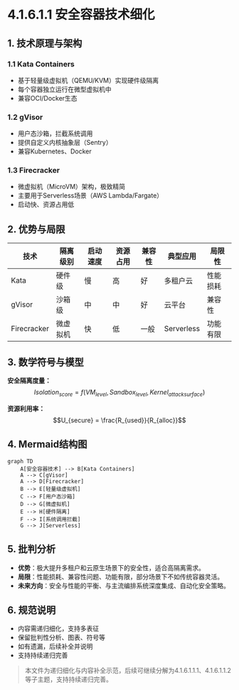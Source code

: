 # 4.1.6.1.1 安全容器技术细化

## 1. 技术原理与架构

### 1.1 Kata Containers

- 基于轻量级虚拟机（QEMU/KVM）实现硬件级隔离
- 每个容器独立运行在微型虚拟机中
- 兼容OCI/Docker生态

### 1.2 gVisor

- 用户态沙箱，拦截系统调用
- 提供自定义内核抽象层（Sentry）
- 兼容Kubernetes、Docker

### 1.3 Firecracker

- 微虚拟机（MicroVM）架构，极致精简
- 主要用于Serverless场景（AWS Lambda/Fargate）
- 启动快、资源占用低

## 2. 优势与局限

| 技术         | 隔离级别 | 启动速度 | 资源占用 | 兼容性 | 典型应用 | 局限性 |
|--------------|----------|----------|----------|--------|----------|--------|
| Kata         | 硬件级   | 慢       | 高       | 好     | 多租户云 | 性能损耗|
| gVisor       | 沙箱级   | 中       | 中       | 好     | 云平台   | 兼容性|
| Firecracker  | 微虚拟机 | 快       | 低       | 一般   | Serverless| 功能有限|

## 3. 数学符号与模型

**安全隔离度量：**
$$Isolation_{score} = f(VM_{level}, Sandbox_{level}, Kernel_{attack surface})$$

**资源利用率：**
$$U_{secure} = \frac{R_{used}}{R_{alloc}}$$

## 4. Mermaid结构图

```mermaid
graph TD
    A[安全容器技术] --> B[Kata Containers]
    A --> C[gVisor]
    A --> D[Firecracker]
    B --> E[轻量级虚拟机]
    C --> F[用户态沙箱]
    D --> G[微虚拟机]
    E --> H[硬件隔离]
    F --> I[系统调用拦截]
    G --> J[Serverless]
```

## 5. 批判分析

- **优势**：极大提升多租户和云原生场景下的安全性，适合高隔离需求。
- **局限**：性能损耗、兼容性问题、功能有限，部分场景下不如传统容器灵活。
- **未来方向**：安全与性能的平衡、与主流编排系统深度集成、自动化安全策略。

## 6. 规范说明

- 内容需递归细化，支持多表征
- 保留批判性分析、图表、符号等
- 如有遗漏，后续补全并说明
- 支持持续递归完善

> 本文件为递归细化与内容补全示范，后续可继续分解为4.1.6.1.1.1、4.1.6.1.1.2等子主题，支持持续递归完善。
